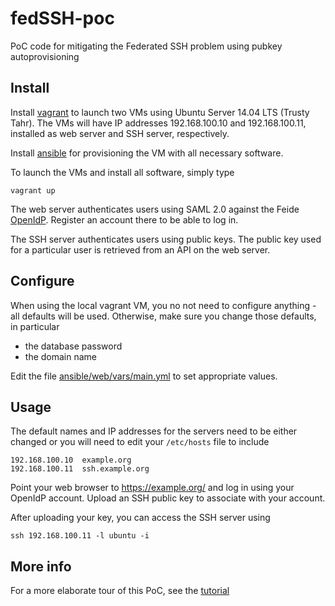 # fedSSH-poc
PoC code for mitigating the Federated SSH problem using pubkey autoprovisioning

## Install

Install [vagrant](http://docs.vagrantup.com/v2/installation/) to launch two VMs using Ubuntu Server 14.04 LTS (Trusty Tahr). The VMs will have IP addresses 192.168.100.10 and 192.168.100.11, installed as web server and SSH server, respectively.

Install [ansible](http://docs.ansible.com/intro_installation.html#getting-ansible) for provisioning the VM with all necessary software.

To launch the VMs and install all software, simply type

	vagrant up
  
The web server authenticates users using SAML 2.0 against the Feide [OpenIdP](https://openidp.feide.no). Register an account there to be able to log in.

The SSH server authenticates users using public keys. The public key used for a particular user is retrieved from an API on the web server.

## Configure

When using the local vagrant VM, you no not need to configure anything - all defaults will be used. Otherwise, make sure you change those defaults, in particular
- the database password
- the domain name

Edit the file [ansible/web/vars/main.yml](ansible/web/vars/main.yml) to set appropriate values.


## Usage

The default names and IP addresses for the servers need to be either changed or you will need to edit your `/etc/hosts` file to include

	192.168.100.10  example.org
	192.168.100.11  ssh.example.org

Point your web browser to https://example.org/ and log in using your OpenIdP account. Upload an SSH public key to associate with your account.

After uploading your key, you can access the SSH server using

	ssh 192.168.100.11 -l ubuntu -i

## More info

For a more elaborate tour of this PoC, see the [tutorial](doc/tutorial.md)
